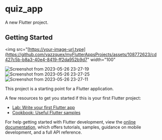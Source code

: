 # quiz_app

A new Flutter project.

## Getting Started

<img src="[https://your-image-url.type](https://github.com/vazzquex/myFlutterAppsProjects/assets/108772623/cd427c5b-b8a3-40e4-8419-ff2da952b9d7" width="100" 

![Screenshot from 2023-05-26 23-27-19](https://github.com/vazzquex/myFlutterAppsProjects/assets/108772623/cd427c5b-b8a3-40e4-8419-ff2da952b9d7)
![Screenshot from 2023-05-26 23-27-25](https://github.com/vazzquex/myFlutterAppsProjects/assets/108772623/be7aee9a-af84-4a33-93e1-15b837b8401d)
![Screenshot from 2023-05-26 23-27-11](https://github.com/vazzquex/myFlutterAppsProjects/assets/108772623/f712e802-6e28-4586-a449-6b698f83e25a)


This project is a starting point for a Flutter application.

A few resources to get you started if this is your first Flutter project:

- [Lab: Write your first Flutter app](https://docs.flutter.dev/get-started/codelab)
- [Cookbook: Useful Flutter samples](https://docs.flutter.dev/cookbook)

For help getting started with Flutter development, view the
[online documentation](https://docs.flutter.dev/), which offers tutorials,
samples, guidance on mobile development, and a full API reference.
